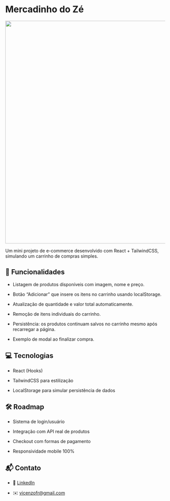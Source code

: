 # Mercadinho do Zé

<img src="imagem_2025-08-22_002305262.png" width="800" height="700">

Um mini projeto de e-commerce desenvolvido com React + TailwindCSS, simulando um carrinho de compras simples.

## 🚀 Funcionalidades

- Listagem de produtos disponíveis com imagem, nome e preço.

- Botão “Adicionar” que insere os itens no carrinho usando localStorage.

- Atualização de quantidade e valor total automaticamente.

- Remoção de itens individuais do carrinho.

- Persistência: os produtos continuam salvos no carrinho mesmo após recarregar a página.

- Exemplo de modal ao finalizar compra.

## 💻 Tecnologias

- React (Hooks)

- TailwindCSS para estilização

- LocalStorage para simular persistência de dados

## 🛠️ Roadmap

- Sistema de login/usuário

- Integração com API real de produtos

- Checkout com formas de pagamento

- Responsividade mobile 100%

## 📬 Contato

- 💼 [LinkedIn](https://www.linkedin.com/in/seu-usuario](https://www.linkedin.com/in/vicenzo-fernandes-0b5572231))

- ✉️ vicenzofr@gmail.com
